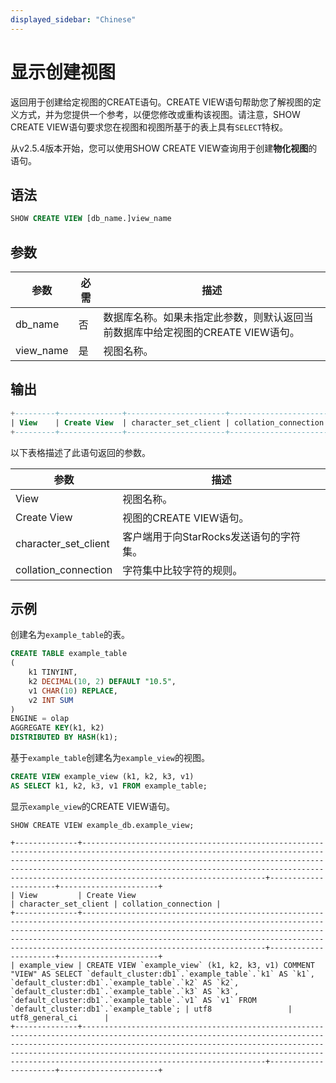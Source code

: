 ```yaml
---
displayed_sidebar: "Chinese"
---
```


# 显示创建视图

返回用于创建给定视图的CREATE语句。CREATE VIEW语句帮助您了解视图的定义方式，并为您提供一个参考，以便您修改或重构该视图。请注意，SHOW CREATE VIEW语句要求您在视图和视图所基于的表上具有`SELECT`特权。

从v2.5.4版本开始，您可以使用SHOW CREATE VIEW查询用于创建**物化视图**的语句。

## 语法

```SQL
SHOW CREATE VIEW [db_name.]view_name
```

## 参数

| **参数**            | **必需**    | **描述**                                                     |
| ------------------- | ----------- | ------------------------------------------------------------ |
| db_name             | 否          | 数据库名称。如果未指定此参数，则默认返回当前数据库中给定视图的CREATE VIEW语句。 |
| view_name           | 是          | 视图名称。                                                   |

## 输出

```SQL
+---------+--------------+----------------------+----------------------+
| View    | Create View  | character_set_client | collation_connection |
+---------+--------------+----------------------+----------------------+
```

以下表格描述了此语句返回的参数。

| **参数**               | **描述**                                                     |
| ---------------------- | ------------------------------------------------------------ |
| View                   | 视图名称。                                                   |
| Create View            | 视图的CREATE VIEW语句。                                      |
| character_set_client   | 客户端用于向StarRocks发送语句的字符集。                                |
| collation_connection   | 字符集中比较字符的规则。                                     |

## 示例

创建名为`example_table`的表。

```SQL
CREATE TABLE example_table
(
    k1 TINYINT,
    k2 DECIMAL(10, 2) DEFAULT "10.5",
    v1 CHAR(10) REPLACE,
    v2 INT SUM
)
ENGINE = olap
AGGREGATE KEY(k1, k2)
DISTRIBUTED BY HASH(k1);
```

基于`example_table`创建名为`example_view`的视图。

```SQL
CREATE VIEW example_view (k1, k2, k3, v1)
AS SELECT k1, k2, k3, v1 FROM example_table;
```

显示`example_view`的CREATE VIEW语句。

```Plain
SHOW CREATE VIEW example_db.example_view;

+--------------+---------------------------------------------------------------------------------------------------------------------------------------------------------------------------------------------------------------------------------------------------------------------------------------------------------------------------------+----------------------+----------------------+
| View         | Create View                                                                                                                                                                                                                                                                                                                     | character_set_client | collation_connection |
+--------------+---------------------------------------------------------------------------------------------------------------------------------------------------------------------------------------------------------------------------------------------------------------------------------------------------------------------------------+----------------------+----------------------+
| example_view | CREATE VIEW `example_view` (k1, k2, k3, v1) COMMENT "VIEW" AS SELECT `default_cluster:db1`.`example_table`.`k1` AS `k1`, `default_cluster:db1`.`example_table`.`k2` AS `k2`, `default_cluster:db1`.`example_table`.`k3` AS `k3`, `default_cluster:db1`.`example_table`.`v1` AS `v1` FROM `default_cluster:db1`.`example_table`; | utf8                 | utf8_general_ci      |
+--------------+---------------------------------------------------------------------------------------------------------------------------------------------------------------------------------------------------------------------------------------------------------------------------------------------------------------------------------+----------------------+----------------------+
```